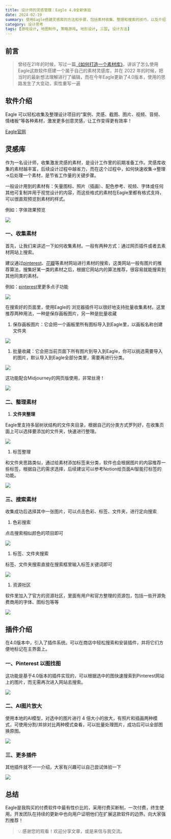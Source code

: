 ```yaml
---
title: 设计师的灵感管理：Eagle 4.0全新体验
date: 2024-02-19
summary: 使用Eagle搭建灵感库的方法和步骤，包括素材收集、整理和搜索的技巧，以及介绍了软件的插件系统和一些插件的功能
category: 设计思考
tags: [游戏设计, 地图制作, 策略游戏, 地形设计, 三国, 设计方法]
---
```


## 前言

> 曾经在21年的时候，写过一篇[《如何打造一个素材库》](https://www.chawfoo.com/article/design2)，讲诉了怎么使用Eagle这款软件搭建一个属于自己的素材灵感库，并在 2022 年的时候，把当时的最新想法理解进行了编辑，而在今年Eagle更新了4.0版本，使用的思路发生了大变动，索性重写一遍

## 软件介绍

Eagle 可以轻松收集及整理设计项目的“案例、灵感、截图、图片、视频、音频、情绪板”等各种素材，激发更多创意灵感，让工作变得更有效率！

[Eagle官网](https://eagle.cool/)

## 灵感库

作为一名设计师，收集激发灵感的素材，是设计工作里的前期准备工作。灵感库收集的素材越丰富，后续设计过程中越省力，而在这个过程中，如何快速收集→整理→后处理一个素材，是节省工作量的关键步骤。

一般设计用到的素材有：矢量图标、照片（插画）、配色参考、视频、字体或任何其他可复制并用于视觉设计的内容，而这些格式的素材在Eagle里都有格式支持，可以很直观预览到素材的样式。

例如：字体效果预览

![](https://blog-1259751088.cos.ap-shanghai.myqcloud.com/20250102190432190.png?imageSlim)

### 一、收集素材

首先，让我们来讲述一下如何收集素材。一般有两种方式：通过网页插件或者去素材网站上搜索。

建议通过[pinterest](https://www.pinterest.com/)、[花瓣](https://huaban.com/)等素材网站进行素材的搜索，这类网站一般有图片的推荐算法，搜集好某一类的素材之后，根据它网站内的算法推荐，很容易就能搜索到其他同类的素材。

例如：[pinterest](https://www.pinterest.com/)里更多点子功能

![](https://blog-1259751088.cos.ap-shanghai.myqcloud.com/20250102190519994.png?imageSlim)

在搜索好的页面里，使用Eagle的 浏览器插件可以很好地支持批量收集素材。这里推荐两种用法，一种是保存画板图片，另一种是批量收藏

1. 保存画板图片：它会把一个画板里所有图标导入到Eagle里，以画板名称创建文件夹

![](https://blog-1259751088.cos.ap-shanghai.myqcloud.com/20250102190543663.png?imageSlim)

1. 批量收藏：它会把当前页面下所有图片到导入到Eagle，你可以挑选需要导入的图片，默认导入到Eagle全部分类里，需要再进行分类。

![](https://blog-1259751088.cos.ap-shanghai.myqcloud.com/20250102190608963.png?imageSlim)

这功能配合Midjourney的网页版使用，非常丝滑！

![](https://blog-1259751088.cos.ap-shanghai.myqcloud.com/20250102190631100.png?imageSlim)

### 二、整理素材

1. **文件夹整理**

Eagle里支持多层树状结构的文件夹目录，根据自己的分类方式罗列好，在收集页面上可以选择要添加的文件夹，快速进行整理。

![](https://blog-1259751088.cos.ap-shanghai.myqcloud.com/20250102190652322.png?imageSlim)

1. 标签整理

和文件夹思路类似，通过给素材添加标签来分类，软件也会根据图片的内容推荐一些标签，根据自己的需求选择，后续建议可以参考Notion给页面AI智能打标签的功能。

![](https://blog-1259751088.cos.ap-shanghai.myqcloud.com/20250102190711960.png?imageSlim)

### 三、搜索素材

收集成功后选择其中一张图片，可以点击色彩、标签、文件夹，进行定向搜索

1. 色彩搜索

点击搜索相似颜色的项目即可

![](https://blog-1259751088.cos.ap-shanghai.myqcloud.com/20250102190739085.png?imageSlim)

1. 标签、文件夹搜索

标签、文件夹搜索直接在搜索框里输入标签关键词即可

![](https://blog-1259751088.cos.ap-shanghai.myqcloud.com/20250102190754384.png?imageSlim)

1. 资源社区

软件里加入了官方的资源社区，里面有用户和官方整理的资源包，包括一些开源免费商用的字体、图标包等等

![](https://blog-1259751088.cos.ap-shanghai.myqcloud.com/20250102190813750.png?imageSlim)

## 插件介绍

在4.0版本中，引入了插件系统。可以在商店中轻松搜索和安装插件，并将它们方便地标记在主界面上。

### 一、Pinterest 以图找图

这功能是基于4.0版本的插件实现的，可以根据选中的图快速搜索到Pinterest网站上的图片，而无需再次进入网站去搜索。

![](https://blog-1259751088.cos.ap-shanghai.myqcloud.com/20250102190829917.png?imageSlim)

### 二、AI图片放大

使用本地的AI模型，对选中的图片进行 4 倍大小的放大，有照片和插画两种模式，可使用分割/并排对比两种模式查看，可以批量处理图片，成功后可以全部图换原图。

![](https://blog-1259751088.cos.ap-shanghai.myqcloud.com/20250102190842697.png?imageSlim)

### 三、更多插件

其他插件就不一一介绍，大家有兴趣可以自己尝试体验一下

![](https://blog-1259751088.cos.ap-shanghai.myqcloud.com/20250102190900225.png?imageSlim)

## 总结

Eagle是我购买的付费软件中最有性价比的，采用付费买断制，一次付费，终生使用。开发团队在持续的更新中也向用户证明他们在扩展这款软件的边界。向大家强烈推荐！

> 💡 感谢您的观看！欢迎分享文章，或是来信与我交流。